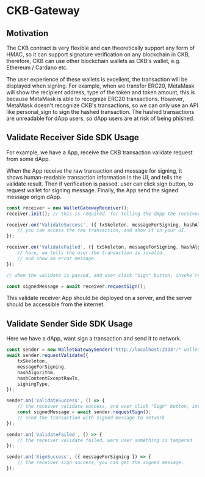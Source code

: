 # CKB-Gateway

## Motivation
The CKB contract is very flexible and can theoretically support any form of HMAC, so it can support signature verification on any blockchain in CKB, therefore, CKB can use other blockchain wallets as CKB's wallet, e.g. Ethereum / Cardano etc.

The user experience of these wallets is excellent, the transaction will be displayed when signing. For example, when we transfer ERC20, MetaMask will show the recipient address, type of the token and token amount, this is because MetaMask is able to recognize ERC20 transactions. However, MetaMask doesn't recognize CKB's transactions, so we can only use an API like personal_sign to sign the hashed transaction. The hashed transactions are unreadable for dApp users, so dApp users are at risk of being phished.

## Validate Receiver Side SDK Usage

For example, we have a App, receive the CKB transaction validate request from some dApp.

When the App receive the raw transaction and message for signing, it shows human-readable transaction information in the UI, and tells the validate result.
Then if verification is passed. user can click sign button, to request wallet for signing message. 
Finally, the App send the signed message origin dApp.

``` typescript
const receiver = new WalletGatewayReceiver();
receiver.init(); // this is required. for telling the dApp the receiver is ready.

receiver.on('ValidateSuccess', ({ txSkeleton, messageForSigning, hashAlgorithm, hashContentExceptRawTx, signingType }) => {
    // you can access the raw transaction, and show it in your UI.
});

receiver.on('ValidateFailed', ({ txSkeleton, messageForSigning, hashAlgorithm, hashContentExceptRawTx, signingType }) => {
    // here, we tells the user the transaction is invalid.
    // and show an error message.
});

// when the validate is passed, and user click "Sign" button, invoke`requestSign` to request wallet for signing

const signedMessage = await receiver.requestSign();
```

This validate receiver App should be deployed on a server, and the server should be accessible from the internet.

## Validate Sender Side SDK Usage
Here we have a dApp, want sign a transaction and send it to network.


``` typescript
const sender = new WalletGatewaySender('http://localhost:2333'/* wallet gateway receiver address */);
await sender.requestValidate({
    txSkeleton,
    messageForSigning,
    hashAlgorithm,
    hashContentExceptRawTx,
    signingType,
});

sender.on('ValidateSuccess', () => {
    // the receiver validate success, and user click "Sign" button, invoke`requestSign` to request wallet for signing
    const signedMessage = await sender.requestSign();
    // send the transaction with signed message to network
});

sender.on('ValidateFailed', () => {
    // the receiver validate failed, warn user something is tampered
});

sender.on('SignSuccess', ({ messageForSigning }) => {
    // the receiver sign success, you can get the signed message.
});
```